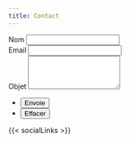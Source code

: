 ```yaml
---
title: Contact
---
```


<form method="post" action="#">
    <div class="field half first">
        <label for="name">Nom</label>
        <input type="text" name="name" id="name" />
    </div>
    <div class="field half">
        <label for="email">Email</label>
        <input type="text" name="email" id="email" />
    </div>
    <div class="field">
        <label for="message">Objet</label>
        <textarea name="message" id="message" rows="4"></textarea>
    </div>
    <ul class="actions">
        <li><input type="submit" value="Envoie" class="special" /></li>
        <li><input type="reset" value="Effacer" /></li>
    </ul>
</form>

{{< socialLinks >}}
